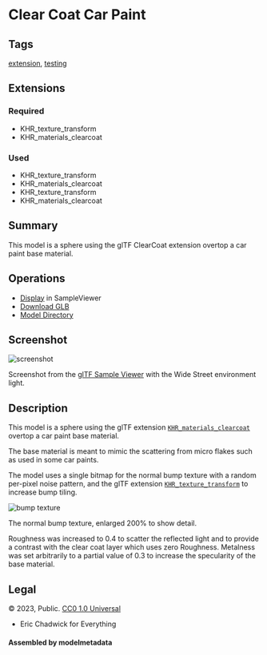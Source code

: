 # Clear Coat Car Paint

## Tags

[extension](../../Models-extension.md), [testing](../../Models-testing.md)

## Extensions

### Required

* KHR_texture_transform
* KHR_materials_clearcoat

### Used

* KHR_texture_transform
* KHR_materials_clearcoat
* KHR_texture_transform
* KHR_materials_clearcoat

## Summary

This model is a sphere using the glTF ClearCoat extension overtop a car paint base material. 

## Operations

* [Display](https://github.khronos.org/glTF-Sample-Viewer-Release/?model=https://raw.GithubUserContent.com/KhronosGroup/glTF-Sample-Assets/main/./Models/ClearCoatCarPaint/glTF-Binary/ClearCoatCarPaint.glb) in SampleViewer
* [Download GLB](https://raw.GithubUserContent.com/KhronosGroup/glTF-Sample-Assets/main/./Models/ClearCoatCarPaint/glTF-Binary/ClearCoatCarPaint.glb)
* [Model Directory](./)

## Screenshot

![screenshot](screenshot/screenshot_large.jpg)

Screenshot from the [glTF Sample Viewer](https://github.khronos.org/glTF-Sample-Viewer-Release/) with the Wide Street environment light.

## Description

This model is a sphere using the glTF extension [`KHR_materials_clearcoat`](https://github.com/KhronosGroup/glTF/tree/master/extensions/2.0/Khronos/KHR_materials_clearcoat) overtop a car paint base material. 

The base material is meant to mimic the scattering from micro flakes such as used in some car paints. 

The model uses a single bitmap for the normal bump texture with a random per-pixel noise pattern, and the glTF extension [`KHR_texture_transform`](https://github.com/KhronosGroup/glTF/tree/main/extensions/2.0/Khronos/KHR_texture_transform) to increase bump tiling. 

![bump texture](screenshot/normal_bump_enlarged.jpg)

The normal bump texture, enlarged 200% to show detail.


Roughness was increased to 0.4 to scatter the reflected light and to provide a contrast with the clear coat layer which uses zero Roughness. Metalness was set arbitrarily to a partial value of 0.3 to increase the specularity of the base material.



## Legal

&copy; 2023, Public. [CC0 1.0 Universal](https://creativecommons.org/publicdomain/zero/1.0/legalcode)

 - Eric Chadwick for Everything

#### Assembled by modelmetadata